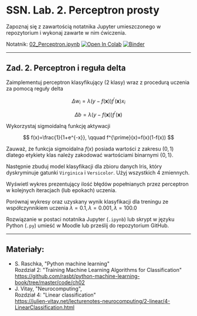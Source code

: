 # SSN. Lab. 2. Perceptron prosty

Zapoznaj się z zawartością notatnika Jupyter umieszczonego w repozytorium  i wykonaj zawarte w nim ćwiczenia.

Notatnik: [02_Perceptron.ipynb](https://github.com/IS-UMK/ssn_lab_02/blob/master/02_Perceptron.ipynb
)
[![Open In Colab](https://colab.research.google.com/assets/colab-badge.svg)](https://colab.research.google.com/github/IS-UMK/ssn_lab_02/blob/master/02_Perceptron.ipynb
) [![Binder](https://mybinder.org/badge_logo.svg)](https://mybinder.org/v2/gh/IS-UMK/ssn_lab_02/master?filepath=02_Perceptron.ipynb
)

---

## Zad. 2. Perceptron i reguła delta

Zaimplementuj perceptron klasyfikujący (2 klasy) wraz z procedurą uczenia za pomocą reguły delta

$$
\Delta w_i=\lambda(y-f(\mathbf{x})) f^{\prime}(\mathbf{x}) x_i
$$

$$
\Delta b=\lambda(y-f(\mathbf{x})) f^{\prime}(\mathbf{x})
$$

Wykorzystaj sigmoidalną funkcję aktywacji 

$$
f(x)=\frac{1}{1+e^{-x}}, \qquad f^{\prime}(x)=f(x)(1-f(x))
$$

Zauważ, że funkcja sigmoidalna $f(x)$ posiada wartości z zakresu $(0,1)$ dlatego etykiety klas należy zakodować wartościami binarnymi $\{0,1\}$.

Następnie zbuduj model klasyfikacji dla zbioru danych Iris, który dyskryminuje gatunki ``Virginica`` i ``Versicolor``. Użyj wszystkich 4 zmiennych.

Wyświetl wykres prezentujący ilość błędów popełnianych przez perceptron w kolejnych iteracjach (lub epokach) uczenia.

Porównaj wykresy oraz uzyskany wynik klasyfikacji dla treningu ze współczynnikiem uczenia $\lambda = 0.1, \lambda=0.001, \lambda=100.0$


Rozwiązanie w postaci notatnika Jupyter (``.ipynb``) lub skrypt w języku Python (``.py``) umieść w Moodle lub prześlij do repozytorium GitHub.

---
## Materiały:

* S. Raschka, "Python machine learning" <br>Rozdział 2: "Training Machine Learning Algorithms for Classification" <br> https://github.com/rasbt/python-machine-learning-book/tree/master/code/ch02
* J. Vitay, "Neurocomputing", <br> Rozdział 4: "Linear classification" <br>
 https://julien-vitay.net/lecturenotes-neurocomputing/2-linear/4-LinearClassification.html





